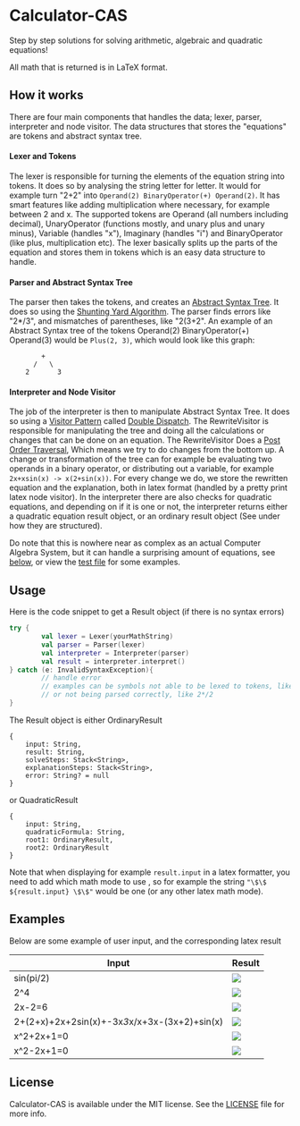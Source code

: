 # Calculator-CAS
Step by step solutions for solving arithmetic, algebraic and quadratic equations!

All math that is returned is in LaTeX format.

## How it works
There are four main components that handles the data; lexer, parser, interpreter and node visitor. 
The data structures that stores the "equations" are tokens and abstract syntax tree.

#### Lexer and Tokens
The lexer is responsible for turning the elements of the equation string into tokens.
It does so by analysing the string letter for letter. It would for example turn "2+2" into 
` Operand(2) BinaryOperator(+) Operand(2) `. It has smart features like adding multiplication
where necessary, for example between 2 and x. The supported tokens are Operand (all numbers including decimal),
UnaryOperator (functions mostly, and unary plus and unary minus), Variable (handles "x"), Imaginary (handles "i") and
BinaryOperator (like plus, multiplication etc). The lexer basically splits up the parts of the equation and stores them in 
tokens which is an easy data structure to handle.

#### Parser and Abstract Syntax Tree
The parser then takes the tokens, and creates an [Abstract Syntax Tree](https://en.wikipedia.org/wiki/Abstract_syntax_tree).
It does so using the [Shunting Yard Algorithm](https://en.wikipedia.org/wiki/Shunting-yard_algorithm). 
The parser finds errors like "2*/3", and mismatches of parentheses, like "2(3+2". 
An example of an Abstract Syntax tree of the tokens Operand(2) BinaryOperator(+) Operand(3) would be 
`Plus(2, 3)`, which would look like this graph:
```
        +
      /   \
    2       3
```

#### Interpreter and Node Visitor
The job of the interpreter is then to manipulate Abstract Syntax Tree. It does so using a [Visitor Pattern](https://en.wikipedia.org/wiki/Visitor_pattern) 
called [Double Dispatch](https://en.wikipedia.org/wiki/Double_dispatch). The RewriteVisitor is responsible for
manipulating the tree and doing all the calculations or changes that can be done on an equation. The RewriteVisitor
Does a [Post Order Traversal](https://www.techiedelight.com/postorder-tree-traversal-iterative-recursive/), Which means we
try to do changes from the bottom up. A change or transformation of the tree can for example be evaluating two operands in a binary operator, 
or distributing out a variable, for example `2x+xsin(x) -> x(2+sin(x))`. For every change we do, we store the rewritten
equation and the explanation, both in latex format (handled by a pretty print latex node visitor). In the interpreter there 
are also checks for quadratic equations, and depending on if it is one or not, the interpreter returns either a 
quadratic equation result object, or an ordinary result object (See under how they are structured).

Do note that this is nowhere near as complex as an actual Computer Algebra System, but it can handle a surprising
amount of equations, see [below](#Examples), or view the [test file](com/havardp/test/Test.kt) for some examples.


## Usage
Here is the code snippet to get a Result object (if there is no syntax errors)
```kotlin
try {
        val lexer = Lexer(yourMathString)
        val parser = Parser(lexer)
        val interpreter = Interpreter(parser)
        val result = interpreter.interpret()
} catch (e: InvalidSyntaxException){
        // handle error 
        // examples can be symbols not able to be lexed to tokens, like "2+a"
        // or not being parsed correctly, like 2*/2
}
```

The Result object is either OrdinaryResult
```
{
    input: String,
    result: String,
    solveSteps: Stack<String>,
    explanationSteps: Stack<String>, 
    error: String? = null
}
```

or QuadraticResult
```
{
    input: String,
    quadraticFormula: String,
    root1: OrdinaryResult,
    root2: OrdinaryResult
}
```

Note that when displaying for example `result.input` in a latex formatter, you need to add which math mode to use
, so for example the string `"\$\$ ${result.input} \$\$"` would be one (or any other latex math mode).

## Examples
Below are some example of user input, and the corresponding latex result

|Input   	|Result|
|---	|---	|
|sin(pi/2)  	|<img src="https://render.githubusercontent.com/render/math?math=0">|
|2^4 |<img src="https://render.githubusercontent.com/render/math?math=16">|
|2x-2=6|<img src="https://render.githubusercontent.com/render/math?math=x=4">|
|2+(2+x)+2x+2sin(x)+-3x*3*x/x+3x-(3x+2)+sin(x)|<img src="https://render.githubusercontent.com/render/math?math=2 - 6 \cdot x %2B 3 \cdot sin(x)">|
|x^2+2x+1=0|<img src="https://render.githubusercontent.com/render/math?math=x=-1">|
|x^2-2x+1=0|<img src="https://render.githubusercontent.com/render/math?math=x=\frac{2 \pm 2.8284271247461903 \cdot i}{2}">|


## License
Calculator-CAS is available under the MIT license. See the [LICENSE](LICENSE) file for more info.